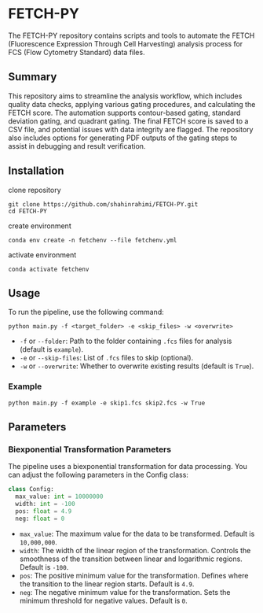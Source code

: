 # FETCH-PY
The FETCH-PY repository contains scripts and tools to automate the FETCH (Fluorescence Expression Through Cell Harvesting) analysis process for FCS (Flow Cytometry Standard) data files.

## Summary
This repository aims to streamline the analysis workflow, which includes quality data checks, applying various gating procedures, and calculating the FETCH score. The automation supports contour-based gating, standard deviation gating, and quadrant gating. The final FETCH score is saved to a CSV file, and potential issues with data integrity are flagged. The repository also includes options for generating PDF outputs of the gating steps to assist in debugging and result verification.

## Installation
clone repository
```
git clone https://github.com/shahinrahimi/FETCH-PY.git
cd FETCH-PY
```
create environment
```
conda env create -n fetchenv --file fetchenv.yml
```
activate environment
```
conda activate fetchenv
```

## Usage
To run the pipeline, use the following command:
```
python main.py -f <target_folder> -e <skip_files> -w <overwrite>

```
 - `-f` or `--folder`: Path to the folder containing `.fcs` files for analysis (default is `example`).
 - `-e` or `--skip-files`: List of `.fcs` files to skip (optional).
 - `-w` or `--overwrite`: Whether to overwrite existing results (default is `True`).

 ### Example
```
python main.py -f example -e skip1.fcs skip2.fcs -w True
```

 ## Parameters
 ### Biexponential Transformation Parameters
 The pipeline uses a biexponential transformation for data processing. You can adjust the following parameters in the Config class:
  ```python
 class Config:
    max_value: int = 10000000
    width: int = -100
    pos: float = 4.9
    neg: float = 0

 ```
 - `max_value`: The maximum value for the data to be transformed. Default is `10,000,000`.
 - `width`: The width of the linear region of the transformation. Controls the smoothness of the transition between linear and logarithmic regions. Default is `-100`.
 - `pos`: The positive minimum value for the transformation. Defines where the transition to the linear region starts. Default is `4.9`.
 - `neg`: The negative minimum value for the transformation. Sets the minimum threshold for negative values. Default is `0`.

